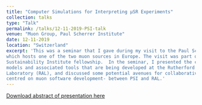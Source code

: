 ```yaml
---
title: "Computer Simulations for Interpreting μSR Experiments"
collection: talks
type: "Talk"
permalink: /talks/12-11-2019-PSI-talk
venue: "Muon Group, Paul Scherrer Institute"
date: 12-11-2019
location: "Switzerland"
excerpt: 'This was a seminar that I gave during my visit to the Paul Scherrer Institute (PSI),
which hosts one of the two muon sources in Europe. The visit was part of my Software 
Sustainability Institute fellowship.  In the seminar, I presented the computational 
models and associated tools that are being developed at the Rutherford Appleton 
Laboratory (RAL), and discussed some potential avenues for collaborative work-
centred on muon software development- between PSI and RAL.'
---
```



[Download abstract of presentation here](https://www.psi.ch/en/lmu/seminar)
